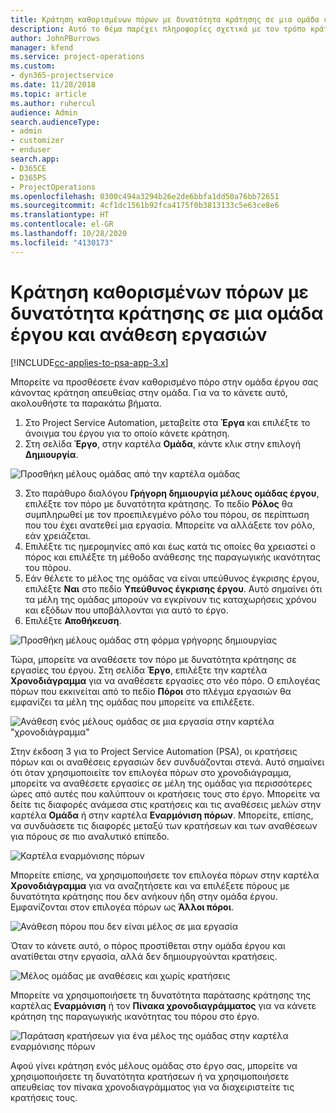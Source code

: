 ```yaml
---
title: Κράτηση καθορισμένων πόρων με δυνατότητα κράτησης σε μια ομάδα έργου και ανάθεση εργασιών
description: Αυτό το θέμα παρέχει πληροφορίες σχετικά με τον τρόπο κράτησης καθορισμένων πόρων σε ομάδες εργασίας και την ανάθεσή τους σε εργασίες.
author: JohnPBurrows
manager: kfend
ms.service: project-operations
ms.custom:
- dyn365-projectservice
ms.date: 11/28/2018
ms.topic: article
ms.author: ruhercul
audience: Admin
search.audienceType:
- admin
- customizer
- enduser
search.app:
- D365CE
- D365PS
- ProjectOperations
ms.openlocfilehash: 0300c494a3294b26e2de6bbfa1dd50a76bb72651
ms.sourcegitcommit: 4cf1dc1561b92fca4175f0b3813133c5e63ce8e6
ms.translationtype: HT
ms.contentlocale: el-GR
ms.lasthandoff: 10/28/2020
ms.locfileid: "4130173"
---
```

# <a name="book-named-bookable-resources-to-a-project-team-and-assign-tasks"></a>Κράτηση καθορισμένων πόρων με δυνατότητα κράτησης σε μια ομάδα έργου και ανάθεση εργασιών 

[!INCLUDE[cc-applies-to-psa-app-3.x](../includes/cc-applies-to-psa-app-3x.md)]

Μπορείτε να προσθέσετε έναν καθορισμένο πόρο στην ομάδα έργου σας κάνοντας κράτηση απευθείας στην ομάδα. Για να το κάνετε αυτό, ακολουθήστε τα παρακάτω βήματα.

1. Στο Project Service Automation, μεταβείτε στα **Έργα** και επιλέξτε το άνοιγμα του έργου για το οποίο κάνετε κράτηση.
2. Στη σελίδα **Έργο**, στην καρτέλα **Ομάδα**, κάντε κλικ στην επιλογή **Δημιουργία**. 

![Προσθήκη μέλους ομάδας από την καρτέλα ομάδας](media/RM-how-to-1.png)

3. Στο παράθυρο διαλόγου **Γρήγορη δημιουργία μέλους ομάδας έργου**, επιλέξτε τον πόρο με δυνατότητα κράτησης. Το πεδίο **Ρόλος** θα συμπληρωθεί με τον προεπιλεγμένο ρόλο του πόρου, σε περίπτωση που του έχει ανατεθεί μια εργασία. Μπορείτε να αλλάξετε τον ρόλο, εάν χρειάζεται. 
4. Επιλέξτε τις ημερομηνίες από και έως κατά τις οποίες θα χρειαστεί ο πόρος και επιλέξτε τη μέθοδο ανάθεσης της παραγωγικής ικανότητας του πόρου. 
5. Εάν θέλετε το μέλος της ομάδας να είναι υπεύθυνος έγκρισης έργου, επιλέξτε **Ναι** στο πεδίο **Υπεύθυνος έγκρισης έργου**. Αυτό σημαίνει ότι τα μέλη της ομάδας μπορούν να εγκρίνουν τις καταχωρήσεις χρόνου και εξόδων που υποβάλλονται για αυτό το έργο. 
6. Επιλέξτε **Αποθήκευση**.

![Προσθήκη μέλους ομάδας στη φόρμα γρήγορης δημιουργίας](media/RM-how-to-2.png)


Τώρα, μπορείτε να αναθέσετε τον πόρο με δυνατότητα κράτησης σε εργασίες του έργου. Στη σελίδα **Έργο**, επιλέξτε την καρτέλα **Χρονοδιάγραμμα** για να αναθέσετε εργασίες στο νέο πόρο. Ο επιλογέας πόρων που εκκινείται από το πεδίο **Πόροι** στο πλέγμα εργασιών θα εμφανίζει τα μέλη της ομάδας που μπορείτε να επιλέξετε.

![Ανάθεση ενός μέλους ομάδας σε μια εργασία στην καρτέλα "χρονοδιάγραμμα"](media/RM-how-to-3.png)

Στην έκδοση 3 για το Project Service Automation (PSA), οι κρατήσεις πόρων και οι αναθέσεις εργασιών δεν συνδυάζονται στενά. Αυτό σημαίνει ότι όταν χρησιμοποιείτε τον επιλογέα πόρων στο χρονοδιάγραμμα, μπορείτε να αναθέσετε εργασίες σε μέλη της ομάδας για περισσότερες ώρες από αυτές που καλύπτουν οι κρατήσεις τους στο έργο.
Μπορείτε να δείτε τις διαφορές ανάμεσα στις κρατήσεις και τις αναθέσεις μελών στην καρτέλα **Ομάδα** ή στην καρτέλα **Εναρμόνιση πόρων**. Μπορείτε, επίσης, να συνδυάσετε τις διαφορές μεταξύ των κρατήσεων και των αναθέσεων για πόρους σε πιο αναλυτικό επίπεδο.

![Καρτέλα εναρμόνισης πόρων](media/RM-how-to-4.png)

Μπορείτε επίσης, να χρησιμοποιήσετε τον επιλογέα πόρων στην καρτέλα **Χρονοδιάγραμμα** για να αναζητήσετε και να επιλέξετε πόρους με δυνατότητα κράτησης που δεν ανήκουν ήδη στην ομάδα έργου. Εμφανίζονται στον επιλογέα πόρων ως **Άλλοι πόροι**.

![Ανάθεση πόρου που δεν είναι μέλος σε μια εργασία](media/RM-how-to-5.png)

Όταν το κάνετε αυτό, ο πόρος προστίθεται στην ομάδα έργου και ανατίθεται στην εργασία, αλλά δεν δημιουργούνται κρατήσεις.

![Μέλος ομάδας με αναθέσεις και χωρίς κρατήσεις](media/RM-how-to-6.png)

Μπορείτε να χρησιμοποιήσετε τη δυνατότητα παράτασης κράτησης της καρτέλας **Εναρμόνιση** ή τον **Πίνακα χρονοδιαγράμματος** για να κάνετε κράτηση της παραγωγικής ικανότητας του πόρου στο έργο.

![Παράταση κρατήσεων για ένα μέλος της ομάδας στην καρτέλα εναρμόνισης πόρων](media/RM-how-to-7.png)

Αφού γίνει κράτηση ενός μέλους ομάδας στο έργο σας, μπορείτε να χρησιμοποιήσετε τη δυνατότητα κρατήσεων ή να χρησιμοποιήσετε απευθείας τον πίνακα χρονοδιαγράμματος για να διαχειριστείτε τις κρατήσεις τους.
